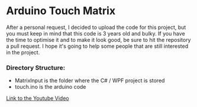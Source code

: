 # Arduino Touch Matrix
After a personal request, I decided to upload the code for this project, but you must keep in mind that this code is 3 years old and bulky. If you have the time to optimise it and to make it look good, be sure to hit the repository a pull request. I hope it's going to help some people that are still interested in the project.

### Directory Structure:
* MatrixInput is the folder where the C# / WPF project is stored
* touch.ino is the arduino code

[Link to the Youtube Video](https://www.youtube.com/watch?v=NQ-kKMGB200)